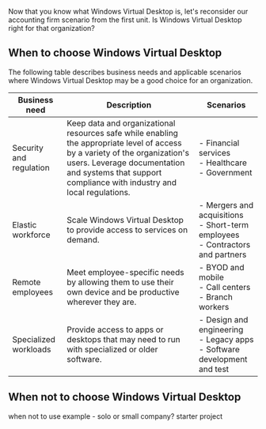
Now that you know what Windows Virtual Desktop is, let's reconsider our accounting firm scenario from the first unit. Is Windows Virtual Desktop right for that organization?

## When to choose Windows Virtual Desktop

The following table describes business needs and applicable scenarios where Windows Virtual Desktop may be a good choice for an organization.

|Business need  |Description | Scenarios  |
|---------|---------|---------|
|Security and regulation     |Keep data and organizational resources safe while enabling the appropriate level of access by a variety of the organization's users. Leverage documentation and systems that support compliance with industry and local regulations.|     - Financial services <br>-  Healthcare<br>- Government    |
|Elastic workforce   | Scale Windows Virtual Desktop to provide access to services on demand.   | - Mergers and acquisitions<br>- Short-term employees<br>- Contractors and partners      |
|Remote employees   |Meet employee-specific needs by allowing them to use their own device and be productive wherever they are.  | - BYOD and mobile<br>- Call centers <br>- Branch workers |
|Specialized workloads |Provide access to  apps or desktops that may need to run with specialized or older software.  | - Design and engineering<br>- Legacy apps<br>- Software development and test        |

## When not to choose Windows Virtual Desktop

when not to use example - solo or small company? starter project


